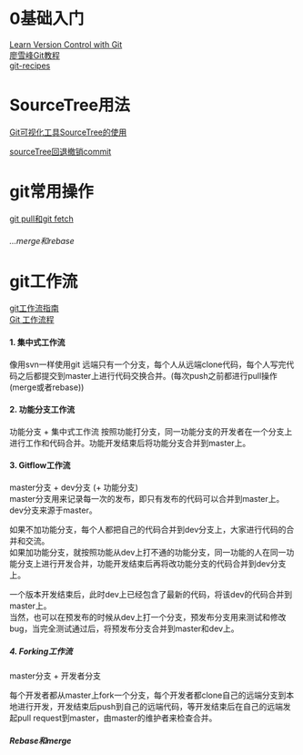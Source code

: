 # 0基础入门
[Learn Version Control with Git
](https://www.git-tower.com/learn/git/ebook/cn/command-line/introduction#start)  
[廖雪峰Git教程](https://www.liaoxuefeng.com/wiki/0013739516305929606dd18361248578c67b8067c8c017b000)  
[git-recipes](https://github.com/geeeeeeeeek/git-recipes/wiki)  

# SourceTree用法
[Git可视化工具SourceTree的使用](http://blog.csdn.net/chenyufeng1991/article/details/51347083)  

[sourceTree回退撤销commit](http://blog.csdn.net/gang544043963/article/details/71511958)  

# git常用操作

[git pull和git fetch](https://oschina.net/translate/git-fetch-and-merge)  

###### ...merge和rebase 


# git工作流
[git工作流指南](https://github.com/xirong/my-git/blob/master/git-workflow-tutorial.md)  
[Git 工作流程](http://www.ruanyifeng.com/blog/2015/12/git-workflow.html)

#### 1. 集中式工作流
像用svn一样使用git
远端只有一个分支，每个人从远端clone代码，每个人写完代码之后都提交到master上进行代码交换合并。(每次push之前都进行pull操作(merge或者rebase))

#### 2. 功能分支工作流

功能分支 + 集中式工作流
按照功能打分支，同一功能分支的开发者在一个分支上进行工作和代码合并。功能开发结束后将功能分支合并到master上。

#### 3. Gitflow工作流

master分支 + dev分支 (+ 功能分支)  
master分支用来记录每一次的发布，即只有发布的代码可以合并到master上。  
dev分支来源于master。  

如果不加功能分支，每个人都把自己的代码合并到dev分支上，大家进行代码的合并和交流。  
如果加功能分支，就按照功能从dev上打不通的功能分支，同一功能的人在同一功能分支上进行开发合并，功能开发结束后再将改功能分支的代码合并到dev分支上。  

一个版本开发结束后，此时dev上已经包含了最新的代码，将该dev的代码合并到master上。  
当然，也可以在预发布的时候从dev上打一个分支，预发布分支用来测试和修改bug，当完全测试通过后，将预发布分支合并到master和dev上。



##### 4. Forking工作流

master分支 + 开发者分支
  
每个开发者都从master上fork一个分支，每个开发者都clone自己的远端分支到本地进行开发，开发结束后push到自己的远端代码，等开发结束后在自己的远端发起pull request到master，由master的维护者来检查合并。

##### Rebase和merge
